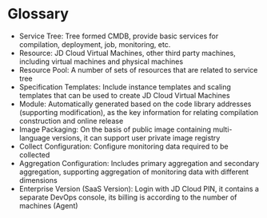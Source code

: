 # Glossary

- Service Tree:	 Tree formed CMDB, provide basic services for compilation, deployment, job, monitoring, etc.
- Resource:	 JD Cloud Virtual Machines, other third party machines, including virtual machines and physical machines
- Resource Pool:	 A number of sets of resources that are related to service tree
- Specification Templates: 	Include instance templates and scaling templates that can be used to create JD Cloud Virtual Machines
- Module:	 Automatically generated based on the code library addresses (supporting modification), as the key information for relating compilation construction and online release
- Image Packaging:	 On the basis of public image containing multi-language versions, it can support user private image registry
- Collect Configuration:	 Configure monitoring data required to be collected
- Aggregation Configuration:	 Includes primary aggregation and secondary aggregation, supporting aggregation of monitoring data with different dimensions
- Enterprise Version (SaaS Version): Login with JD Cloud PIN, it contains a separate DevOps console, its billing is according to the number of machines (Agent)
